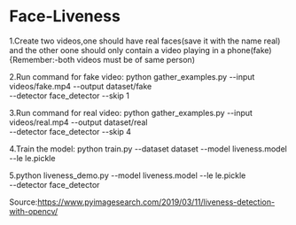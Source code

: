 # Face-Liveness
1.Create two videos,one should have real faces(save it with the name real) and the other oone should only contain a video playing in a phone(fake)
{Remember:-both videos must be of same person)


2.Run command for fake video:
python gather_examples.py --input videos/fake.mp4 --output dataset/fake \
	--detector face_detector --skip 1


3.Run command for real video:
python gather_examples.py --input videos/real.mp4 --output dataset/real \
	--detector face_detector --skip 4


4.Train the model:
python train.py --dataset dataset --model liveness.model --le le.pickle



5.python liveness_demo.py --model liveness.model --le le.pickle \
	--detector face_detector

Source:https://www.pyimagesearch.com/2019/03/11/liveness-detection-with-opencv/
